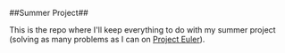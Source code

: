 ##Summer Project##

This is the repo where I'll keep everything to do with my summer project (solving as many problems as I can on [Project Euler](https://projecteuler.net)).
